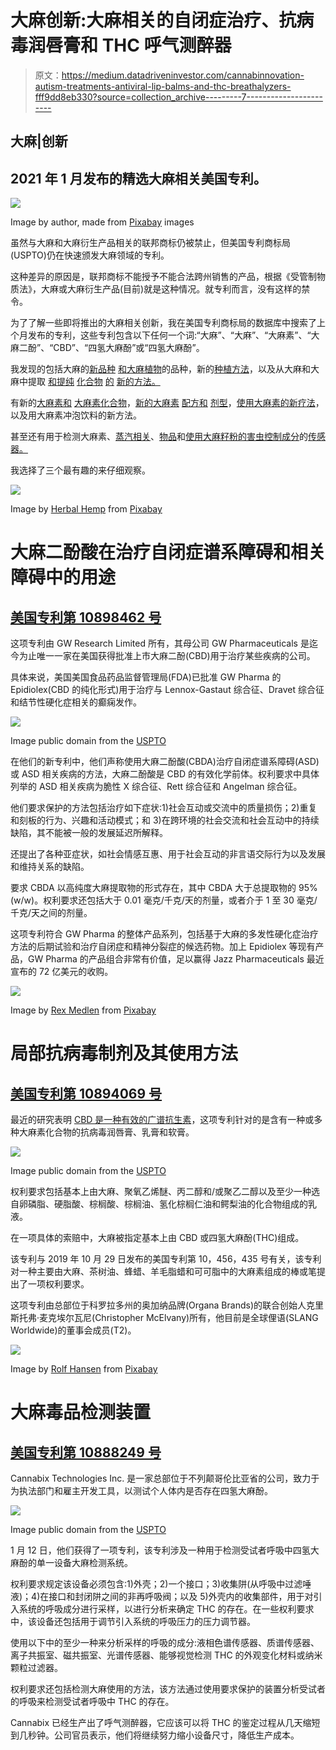 # 大麻创新:大麻相关的自闭症治疗、抗病毒润唇膏和 THC 呼气测醉器

> 原文：<https://medium.datadriveninvestor.com/cannabinnovation-autism-treatments-antiviral-lip-balms-and-thc-breathalyzers-fff9dd8eb330?source=collection_archive---------7----------------------->

## 大麻|创新

## 2021 年 1 月发布的精选大麻相关美国专利。

![](img/586abcaf6b474d960808c98632930b85.png)

Image by author, made from [Pixabay](https://pixabay.com/) images

虽然与大麻和大麻衍生产品相关的联邦商标仍被禁止，但美国专利商标局(USPTO)仍在快速颁发大麻领域的专利。

这种差异的原因是，联邦商标不能授予不能合法跨州销售的产品，根据《受管制物质法》，大麻或大麻衍生产品(目前)就是这种情况。就专利而言，没有这样的禁令。

为了了解一些即将推出的大麻相关创新，我在美国专利商标局的数据库中搜索了上个月发布的专利，这些专利包含以下任何一个词:“大麻”、“大麻”、“大麻素”、“大麻二酚”、“CBD”、“四氢大麻酚”或“四氢大麻酚”。

我发现的包括大麻的[新品种](https://patents.google.com/patent/US10888060B1/en?oq=10888060) [和](https://patents.google.com/patent/US10888059B1/en?oq=10888059)[大麻植物](https://patents.google.com/patent/USPP32725P2/en?oq=PP32%2c725)的品种，新的[种植方法](https://patents.google.com/patent/US10881055B2/en?oq=10881055)，以及从大麻和大麻中提取 [和提纯](http://patft.uspto.gov/netacgi/nph-Parser?Sect1=PTO1&Sect2=HITOFF&d=PALL&p=1&u=%2Fnetahtml%2FPTO%2Fsrchnum.htm&r=1&f=G&l=50&s1=10882808.PN.&OS=PN/10882808&RS=PN/10882808) [化合物](http://patft.uspto.gov/netacgi/nph-Parser?Sect1=PTO1&Sect2=HITOFF&d=PALL&p=1&u=%2Fnetahtml%2FPTO%2Fsrchnum.htm&r=1&f=G&l=50&s1=10888595.PN.&OS=PN/10888595&RS=PN/10888595) [的](http://patft.uspto.gov/netacgi/nph-Parser?Sect1=PTO1&Sect2=HITOFF&d=PALL&p=1&u=%2Fnetahtml%2FPTO%2Fsrchnum.htm&r=1&f=G&l=50&s1=10888596.PN.&OS=PN/10888596&RS=PN/10888596) [新的](http://patft.uspto.gov/netacgi/nph-Parser?Sect1=PTO1&Sect2=HITOFF&d=PALL&p=1&u=%2Fnetahtml%2FPTO%2Fsrchnum.htm&r=1&f=G&l=50&s1=10894224.PN.&OS=PN/10894224&RS=PN/10894224)[方法。](http://patft.uspto.gov/netacgi/nph-Parser?Sect1=PTO1&Sect2=HITOFF&d=PALL&p=1&u=%2Fnetahtml%2FPTO%2Fsrchnum.htm&r=1&f=G&l=50&s1=10899728.PN.&OS=PN/10899728&RS=PN/10899728)

有新的[大麻素和](http://patft.uspto.gov/netacgi/nph-Parser?Sect1=PTO1&Sect2=HITOFF&d=PALL&p=1&u=%2Fnetahtml%2FPTO%2Fsrchnum.htm&r=1&f=G&l=50&s1=10894780.PN.&OS=PN/10894780&RS=PN/10894780) [大麻素化合物](http://patft.uspto.gov/netacgi/nph-Parser?Sect1=PTO1&Sect2=HITOFF&d=PALL&p=1&u=%2Fnetahtml%2FPTO%2Fsrchnum.htm&r=1&f=G&l=50&s1=10882838.PN.&OS=PN/10882838&RS=PN/10882838)，[新的大麻素](http://patft.uspto.gov/netacgi/nph-Parser?Sect1=PTO1&Sect2=HITOFF&d=PALL&p=1&u=%2Fnetahtml%2FPTO%2Fsrchnum.htm&r=1&f=G&l=50&s1=10898463.PN.&OS=PN/10898463&RS=PN/10898463) [配方和](http://patft.uspto.gov/netacgi/nph-Parser?Sect1=PTO1&Sect2=HITOFF&d=PALL&p=1&u=%2Fnetahtml%2FPTO%2Fsrchnum.htm&r=1&f=G&l=50&s1=10888117.PN.&OS=PN/10888117&RS=PN/10888117) [剂型](http://patft.uspto.gov/netacgi/nph-Parser?Sect1=PTO1&Sect2=HITOFF&d=PALL&p=1&u=%2Fnetahtml%2FPTO%2Fsrchnum.htm&r=1&f=G&l=50&s1=10905730.PN.&OS=PN/10905730&RS=PN/10905730)，[使用大麻素的新疗法](http://patft.uspto.gov/netacgi/nph-Parser?Sect1=PTO1&Sect2=HITOFF&d=PALL&p=1&u=%2Fnetahtml%2FPTO%2Fsrchnum.htm&r=1&f=G&l=50&s1=10881637.PN.&OS=PN/10881637&RS=PN/10881637)，以及用大麻素冲泡饮料的新方法。

甚至还有用于检测大麻素、[蒸汽相关](http://patft.uspto.gov/netacgi/nph-Parser?Sect1=PTO1&Sect2=HITOFF&d=PALL&p=1&u=%2Fnetahtml%2FPTO%2Fsrchnum.htm&r=1&f=G&l=50&s1=10898827.PN.&OS=PN/10898827&RS=PN/10898827)、[物品](http://patft.uspto.gov/netacgi/nph-Parser?Sect1=PTO1&Sect2=HITOFF&d=PALL&p=1&u=%2Fnetahtml%2FPTO%2Fsrchnum.htm&r=1&f=G&l=50&s1=10897925.PN.&OS=PN/10897925&RS=PN/10897925)和[使用大麻籽粉的害虫控制成分](http://patft.uspto.gov/netacgi/nph-Parser?Sect1=PTO1&Sect2=HITOFF&d=PALL&p=1&u=%2Fnetahtml%2FPTO%2Fsrchnum.htm&r=1&f=G&l=50&s1=10893677.PN.&OS=PN/10893677&RS=PN/10893677)的[传感器。](http://patft.uspto.gov/netacgi/nph-Parser?Sect1=PTO1&Sect2=HITOFF&d=PALL&p=1&u=%2Fnetahtml%2FPTO%2Fsrchnum.htm&r=1&f=G&l=50&s1=10907163.PN.&OS=PN/10907163&RS=PN/10907163)

我选择了三个最有趣的来仔细观察。

![](img/4e728a7e13db703034996accd37fc77f.png)

Image by [Herbal Hemp](https://pixabay.com/users/herbalhemp-6915040/?utm_source=link-attribution&utm_medium=referral&utm_campaign=image&utm_content=2915337) from [Pixabay](https://pixabay.com/?utm_source=link-attribution&utm_medium=referral&utm_campaign=image&utm_content=2915337)

# 大麻二酚酸在治疗自闭症谱系障碍和相关障碍中的用途

## [美国专利第 10898462 号](http://patft.uspto.gov/netacgi/nph-Parser?Sect1=PTO1&Sect2=HITOFF&d=PALL&p=1&u=%2Fnetahtml%2FPTO%2Fsrchnum.htm&r=1&f=G&l=50&s1=10,898,462.PN.&OS=PN/10,898,462&RS=PN/10,898,462)

这项专利由 GW Research Limited 所有，其母公司 GW Pharmaceuticals 是迄今为止唯一一家在美国获得批准上市大麻二酚(CBD)用于治疗某些疾病的公司。

具体来说，美国美国食品药品监督管理局(FDA)已批准 GW Pharma 的 Epidiolex(CBD 的纯化形式)用于治疗与 Lennox-Gastaut 综合征、Dravet 综合征和结节性硬化症相关的癫痫发作。

![](img/d490cee5c21c0c9419bcd5441b9a3169.png)

Image public domain from the [USPTO](http://patft.uspto.gov/netacgi/nph-Parser?Sect1=PTO1&Sect2=HITOFF&d=PALL&p=1&u=%2Fnetahtml%2FPTO%2Fsrchnum.htm&r=1&f=G&l=50&s1=10,898,462.PN.&OS=PN/10,898,462&RS=PN/10,898,462)

在他们的新专利中，他们声称使用大麻二酚酸(CBDA)治疗自闭症谱系障碍(ASD)或 ASD 相关疾病的方法，大麻二酚酸是 CBD 的有效化学前体。权利要求中具体列举的 ASD 相关疾病为脆性 X 综合征、Rett 综合征和 Angelman 综合征。

他们要求保护的方法包括治疗如下症状:1)社会互动或交流中的质量损伤；2)重复和刻板的行为、兴趣和活动模式；和 3)在跨环境的社会交流和社会互动中的持续缺陷，其不能被一般的发展延迟所解释。

还提出了各种亚症状，如社会情感互惠、用于社会互动的非言语交际行为以及发展和维持关系的缺陷。

要求 CBDA 以高纯度大麻提取物的形式存在，其中 CBDA 大于总提取物的 95%(w/w)。权利要求还包括大于 0.01 毫克/千克/天的剂量，或者介于 1 至 30 毫克/千克/天之间的剂量。

这项专利符合 GW Pharma 的整体产品系列，包括基于大麻的多发性硬化症治疗方法的后期试验和治疗自闭症和精神分裂症的候选药物。加上 Epidiolex 等现有产品，GW Pharma 的产品组合非常有价值，足以赢得 Jazz Pharmaceuticals 最近宣布的 72 亿美元的收购。

![](img/8212bd6d333a0e75ee6e9462cd3b481b.png)

Image by [Rex Medlen](https://pixabay.com/users/rexmedlen-1940097/?utm_source=link-attribution&utm_medium=referral&utm_campaign=image&utm_content=1157792) from [Pixabay](https://pixabay.com/?utm_source=link-attribution&utm_medium=referral&utm_campaign=image&utm_content=1157792)

# 局部抗病毒制剂及其使用方法

## [美国专利第 10894069 号](http://patft.uspto.gov/netacgi/nph-Parser?Sect1=PTO1&Sect2=HITOFF&d=PALL&p=1&u=%2Fnetahtml%2FPTO%2Fsrchnum.htm&r=1&f=G&l=50&s1=10,894,069.PN.&OS=PN/10,894,069&RS=PN/10,894,069)

最近的研究表明 [CBD 是一种有效的广谱抗生素](https://medium.com/beingwell/cbd-found-to-be-effective-as-a-broad-spectrum-antibiotic-ded362f50e47)，这项专利针对的是含有一种或多种大麻素化合物的抗病毒润唇膏、乳膏和软膏。

![](img/569ec1e422346215c760e3549fac752d.png)

Image public domain from the [USPTO](http://patft.uspto.gov/netacgi/nph-Parser?Sect1=PTO1&Sect2=HITOFF&d=PALL&p=1&u=%2Fnetahtml%2FPTO%2Fsrchnum.htm&r=1&f=G&l=50&s1=10,894,069.PN.&OS=PN/10,894,069&RS=PN/10,894,069)

权利要求包括基本上由大麻、聚氧乙烯醚、丙二醇和/或聚乙二醇以及至少一种选自卵磷脂、硬脂酸、棕榈酸、棕榈油、氢化棕榈仁油和鳄梨油的化合物组成的乳液。

在一项具体的索赔中，大麻被指定基本上由 CBD 或四氢大麻酚(THC)组成。

该专利与 2019 年 10 月 29 日发布的美国专利第 10，456，435 号有关，该专利对一种主要由大麻、茶树油、蜂蜡、羊毛脂蜡和可可脂中的大麻素组成的棒或笔提出了一项权利要求。

这项专利由总部位于科罗拉多州的奥加纳品牌(Organa Brands)的联合创始人克里斯托弗·麦克埃尔瓦尼(Christopher McElvany)所有，他目前是全球俚语(SLANG Worldwide)的董事会成员(T2)。

![](img/d357f75522654dba527b9d99f73705a7.png)

Image by [Rolf Hansen](https://pixabay.com/users/surfwiz17-32719/?utm_source=link-attribution&utm_medium=referral&utm_campaign=image&utm_content=3871901) from [Pixabay](https://pixabay.com/?utm_source=link-attribution&utm_medium=referral&utm_campaign=image&utm_content=3871901)

# 大麻毒品检测装置

## [美国专利第 10888249 号](http://patft.uspto.gov/netacgi/nph-Parser?Sect1=PTO1&Sect2=HITOFF&d=PALL&p=1&u=%2Fnetahtml%2FPTO%2Fsrchnum.htm&r=1&f=G&l=50&s1=10,888,249.PN.&OS=PN/10,888,249&RS=PN/10,888,249)

Cannabix Technologies Inc. 是一家总部位于不列颠哥伦比亚省的公司，致力于为执法部门和雇主开发工具，以测试个人体内是否存在四氢大麻酚。

![](img/016f2dcefdc9e8c9be57721f135f76ab.png)

Image public domain from the [USPTO](http://patft.uspto.gov/netacgi/nph-Parser?Sect1=PTO1&Sect2=HITOFF&d=PALL&p=1&u=%2Fnetahtml%2FPTO%2Fsrchnum.htm&r=1&f=G&l=50&s1=10,888,249.PN.&OS=PN/10,888,249&RS=PN/10,888,249)

1 月 12 日，他们获得了一项专利，该专利涉及一种用于检测受试者呼吸中四氢大麻酚的单一设备大麻检测系统。

权利要求规定该设备必须包含:1)外壳；2)一个接口；3)收集阱(从呼吸中过滤唾液)；4)在接口和封闭阱之间的非再呼吸阀；以及 5)外壳内的收集部件，用于对引入系统的呼吸成分进行采样，以进行分析来确定 THC 的存在。在一些权利要求中，该设备还包括用于调节引入系统的呼吸压力的压力调节器。

使用以下中的至少一种来分析采样的呼吸的成分:液相色谱传感器、质谱传感器、离子共振室、磁共振室、光谱传感器、能够视觉检测 THC 的外观变化材料或纳米颗粒过滤器。

权利要求还包括检测大麻使用的方法，该方法通过使用要求保护的装置分析受试者的呼吸来检测受试者呼吸中 THC 的存在。

Cannabix 已经生产出了呼气测醉器，它应该可以将 THC 的鉴定过程从几天缩短到几秒钟。公司官员表示，他们将继续努力缩小设备尺寸，降低生产成本。